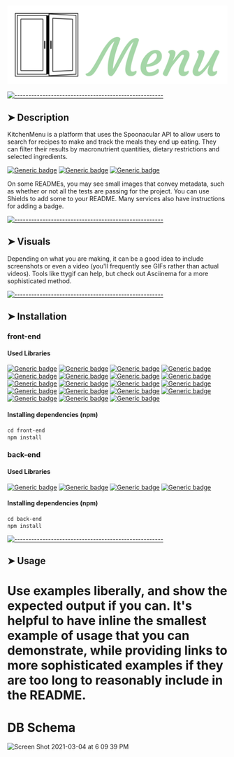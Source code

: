 
![alt text](/front-end/src/images/logo.png "Text")

[![-----------------------------------------------------](https://raw.githubusercontent.com/andreasbm/readme/master/assets/lines/colored.png)](#description)

## ➤ Description

KitchenMenu is a platform that uses the Spoonacular API to allow users to search for recipes to make and track the meals they end up eating. They can filter their results by macronutrient quantities, dietary restrictions and selected ingredients.

[![Generic badge](https://img.shields.io/badge/contributors-1-red.svg)](https://shields.io/)
[![Generic badge](https://img.shields.io/badge/npm-v7.0.15-blue.svg)](https://shields.io/)
[![Generic badge](https://img.shields.io/badge/tests-passing-green.svg)](https://shields.io/)

On some READMEs, you may see small images that convey metadata, such as whether or not all the tests are passing for the project. You can use Shields to add some to your README. Many services also have instructions for adding a badge.

[![-----------------------------------------------------](https://raw.githubusercontent.com/andreasbm/readme/master/assets/lines/colored.png)](#visuals)

## ➤ Visuals

Depending on what you are making, it can be a good idea to include screenshots or even a video (you'll frequently see GIFs rather than actual videos). Tools like ttygif can help, but check out Asciinema for a more sophisticated method.

[![-----------------------------------------------------](https://raw.githubusercontent.com/andreasbm/readme/master/assets/lines/colored.png)](#installation)

## ➤ Installation

### front-end

#### Used Libraries

[![Generic badge](https://img.shields.io/badge/axios-^0.21.1-blue.svg)](https://github.com/axios/axios)
[![Generic badge](https://img.shields.io/badge/moment-^2.29.1-blue.svg)](https://momentjs.com/docs/)
[![Generic badge](https://img.shields.io/badge/react-^17.0.1-blue.svg)](https://reactjs.org/docs/getting-started.html)
[![Generic badge](https://img.shields.io/badge/react_calendar-^3.3.1-blue.svg)](https://www.npmjs.com/package/react-calendar)
[![Generic badge](https://img.shields.io/badge/react_chartjs_2-^2.11.1-blue.svg)](https://www.npmjs.com/package/react-chartjs-2)
[![Generic badge](https://img.shields.io/badge/react_dom-^17.0.1-blue.svg)](https://www.npmjs.com/package/react-dom)
[![Generic badge](https://img.shields.io/badge/react_redux-^7.2.2-blue.svg)](https://react-redux.js.org/)
[![Generic badge](https://img.shields.io/badge/react_router_dom-^5.2.0-blue.svg)](https://reactrouter.com/web/guides/quick-start)
[![Generic badge](https://img.shields.io/badge/react_scripts-v4.0.3-blue.svg)](https://www.npmjs.com/package/react-scripts)
[![Generic badge](https://img.shields.io/badge/react_scroll-^1.8.2-blue.svg)](https://www.npmjs.com/package/react-scroll)
[![Generic badge](https://img.shields.io/badge/redux-^4.0.5-blue.svg)](https://redux.js.org/)
[![Generic badge](https://img.shields.io/badge/redux_persist-^6.0.0-blue.svg)](https://github.com/rt2zz/redux-persist)
[![Generic badge](https://img.shields.io/badge/redux_thunk-^2.3.0-blue.svg)](https://github.com/reduxjs/redux-thunk)
[![Generic badge](https://img.shields.io/badge/@material_ui/core-^4.11.3-green.svg)](https://material-ui.com/)
[![Generic badge](https://img.shields.io/badge/@material_ui/icons-^4.11.2-green.svg)](https://material-ui.com/)
[![Generic badge](https://img.shields.io/badge/@material_ui/lab-^4.0.0_alpha.57-green.svg)](https://material-ui.com/)
[![Generic badge](https://img.shields.io/badge/@testing_library/jest_dom-^5.11.4-red.svg)](https://testing-library.com/docs/react-testing-library/intro/)
[![Generic badge](https://img.shields.io/badge/@testing_library/react-^11.1.0-red.svg)](https://testing-library.com/docs/react-testing-library/intro/)
[![Generic badge](https://img.shields.io/badge/@testing_library/user_event-^12.1.0-red.svg)](https://testing-library.com/docs/react-testing-library/intro/)

#### Installing dependencies (npm)

```
cd front-end
npm install
```

### back-end

#### Used Libraries

[![Generic badge](https://img.shields.io/badge/express-^4.17.1-blue.svg)](https://expressjs.com/)
[![Generic badge](https://img.shields.io/badge/pg-^8.5.1-blue.svg)](https://www.npmjs.com/package/pg)
[![Generic badge](https://img.shields.io/badge/cors-^2.8.5-blue.svg)](https://www.npmjs.com/package/cors)
[![Generic badge](https://img.shields.io/badge/jsonwebtoken-^8.5.1-blue.svg)](https://www.npmjs.com/package/jsonwebtoken)

#### Installing dependencies (npm)

```
cd back-end
npm install
```

[![-----------------------------------------------------](https://raw.githubusercontent.com/andreasbm/readme/master/assets/lines/colored.png)](#usage)

## ➤ Usage

Use examples liberally, and show the expected output if you can. It's helpful to have inline the smallest example of usage that you can demonstrate, while providing links to more sophisticated examples if they are too long to reasonably include in the README.
=======
# DB Schema
<img width="880" alt="Screen Shot 2021-03-04 at 6 09 39 PM" src="https://user-images.githubusercontent.com/67729880/110044168-ae2efe80-7d16-11eb-950a-bd0e64e51efa.png">

